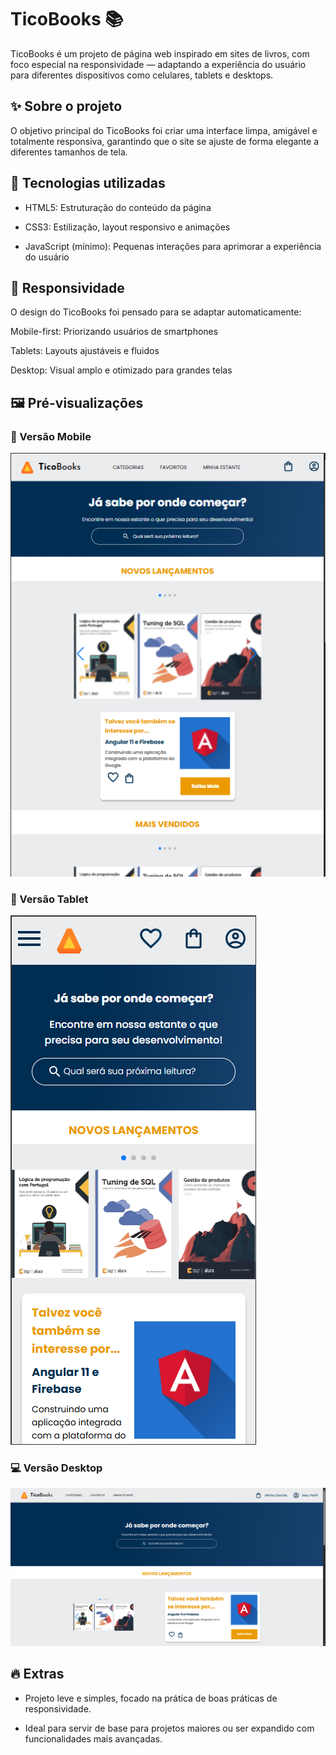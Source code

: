 # TicoBooks 📚
TicoBooks é um projeto de página web inspirado em sites de livros, com foco especial na responsividade — adaptando a experiência do usuário para diferentes dispositivos como celulares, tablets e desktops.

## ✨ Sobre o projeto
O objetivo principal do TicoBooks foi criar uma interface limpa, amigável e totalmente responsiva, garantindo que o site se ajuste de forma elegante a diferentes tamanhos de tela.

## 🚀 Tecnologias utilizadas
- HTML5: Estruturação do conteúdo da página

- CSS3: Estilização, layout responsivo e animações

- JavaScript (mínimo): Pequenas interações para aprimorar a experiência do usuário

## 📱 Responsividade
O design do TicoBooks foi pensado para se adaptar automaticamente:

Mobile-first: Priorizando usuários de smartphones

Tablets: Layouts ajustáveis e fluidos

Desktop: Visual amplo e otimizado para grandes telas

## 🖼️ Pré-visualizações

### 📱 Versão Mobile
![Mobile Preview](img/Screenshot1.png)

### 📱 Versão Tablet
![Tablet Preview](img/Screenshot2.png)

### 💻 Versão Desktop
![Desktop Preview](img/Screenshot3.png)


## 🔥 Extras
- Projeto leve e simples, focado na prática de boas práticas de responsividade.

- Ideal para servir de base para projetos maiores ou ser expandido com funcionalidades mais avançadas.

